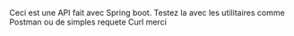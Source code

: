 Ceci est une API fait avec Spring boot.
Testez la avec les utilitaires comme Postman ou de simples requete Curl
merci
